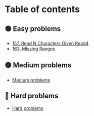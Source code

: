 # Table of contents

## 🟢 Easy problems

* [157. Read N Characters Given Read4](README.md)
* [163. Missing Ranges](easy-problems/163.-missing-ranges.md)

## 🟡 Medium problems

* [Medium problems](medium-problems/medium-problems.md)

## 🔴 Hard problems

* [Hard problems](hard-problems/hard-problems.md)
